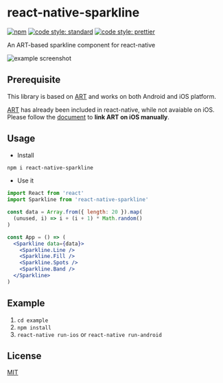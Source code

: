 # react-native-sparkline

[![npm](https://img.shields.io/npm/v/react-native-sparkline.svg)](https://www.npmjs.com/package/react-native-sparkline)
[![code style: standard](https://img.shields.io/badge/code_style-standard-brightgreen.svg)](https://standardjs.com)
[![code style: prettier](https://img.shields.io/badge/code_style-prettier-ff69b4.svg)](https://prettier.io/)

An ART-based sparkline component for react-native

![example screenshot](/example/screenshot.png)

## Prerequisite

This library is based on [ART][art-library] and works on both Android and iOS platform.

[ART][art-library] has already been included in react-native, while not avaiable on iOS. Please follow the [document][manual-linking] to **link ART on iOS manually**.

[art-library]: https://github.com/facebook/react-native/tree/master/Libraries/ART
[manual-linking]: https://facebook.github.io/react-native/docs/linking-libraries-ios.html#manual-linking

## Usage

- Install

```bash
npm i react-native-sparkline
```

- Use it

```jsx harmony
import React from 'react'
import Sparkline from 'react-native-sparkline'

const data = Array.from({ length: 20 }).map(
  (unused, i) => i + (i + 1) * Math.random()
)

const App = () => (
  <Sparkline data={data}>
    <Sparkline.Line />
    <Sparkline.Fill />
    <Sparkline.Spots />
    <Sparkline.Band />
  </Sparkline>
)
```

## Example

1.  `cd example`
2.  `npm install`
3.  `react-native run-ios` or `react-native run-android`

## License

[MIT](./LICENSE)
